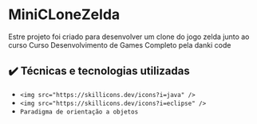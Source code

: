 ﻿# MiniCLoneZelda
 Estre projeto foi criado para desenvolver um clone do jogo zelda junto ao curso Curso Desenvolvimento de Games Completo pela danki code

## ✔️ Técnicas e tecnologias utilizadas

- ``<img src="https://skillicons.dev/icons?i=java" />``
- ``<img src="https://skillicons.dev/icons?i=eclipse" />``
- ``Paradigma de orientação a objetos``
